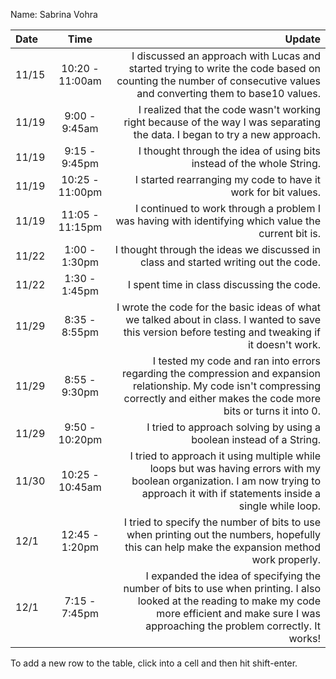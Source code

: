 Name: Sabrina Vohra

| Date  |      Time       |                                                                                                                                                                                                  Update |
|:------|:---------------:|--------------------------------------------------------------------------------------------------------------------------------------------------------------------------------------------------------:|
| 11/15 | 10:20 - 11:00am |                                        I discussed an approach with Lucas and started trying to write the code based on counting the number of consecutive values and converting them to base10 values. |
| 11/19 |  9:00 - 9:45am  |                                                                              I realized that the code wasn't working right because of the way I was separating the data. I began to try a new approach. |
| 11/19 |  9:15 - 9:45pm  |                                                                                                                                   I thought through the idea of using bits instead of the whole String. |
| 11/19 | 10:25 - 11:00pm |                                                                                                                                           I started rearranging my code to have it work for bit values. |
| 11/19 | 11:05 - 11:15pm |                                                                                                     I continued to work through a problem I was having with identifying which value the current bit is. |
| 11/22 |  1:00 - 1:30pm  |                                                                                                                     I thought through the ideas we discussed in class and started writing out the code. |
| 11/22 |  1:30 - 1:45pm  |                                                                                                                                                              I spent time in class discussing the code. |
| 11/29 |  8:35 - 8:55pm  |                                                    I wrote the code for the basic ideas of what we talked about in class. I wanted to save this version before testing and tweaking if it doesn't work. |
| 11/29 |  8:55 - 9:30pm  |                  I tested my code and ran into errors regarding the compression and expansion relationship. My code isn't compressing correctly and either makes the code more bits or turns it into 0. |
| 11/29 | 9:50 - 10:20pm  |                                                                                                                                     I tried to approach solving by using a boolean instead of a String. |
| 11/30 | 10:25 - 10:45am |                     I tried to approach it using multiple while loops but was having errors with my boolean organization. I am now trying to approach it with if statements inside a single while loop. |
| 12/1  | 12:45 - 1:20pm  |                                                            I tried to specify the number of bits to use when printing out the numbers, hopefully this can help make the expansion method work properly. |
| 12/1  |  7:15 - 7:45pm  | I expanded the idea of specifying the number of bits to use when printing. I also looked at the reading to make my code more efficient and make sure I was approaching the problem correctly. It works! |

To add a new row to the table, click into a cell and then hit shift-enter.